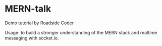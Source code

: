 # MERN-talk

Demo tutorial by Roadside Coder

Usage: to build a stronger understanding of the MERN stack and realtime messaging with socket.io.
